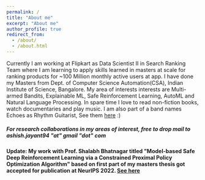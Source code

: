 ```yaml
---
permalink: /
title: "About me"
excerpt: "About me"
author_profile: true
redirect_from: 
  - /about/
  - /about.html
---
```


Currently I am working at Flipkart as Data Scientist II in Search Ranking Team where I am learning to apply skills learned in masters at scale for ranking products for ~100 Million monthly active users at app. I have done my Masters from Dept. of Computer Science Automation(CSA), Indian Institute of Science, Bangalore. My area of interests interests are Multi-armed Bandits, Explainable ML, Safe Reinforcement Learning, AutoML and Natural Language Processing. In spare time I love to read non-fiction books, watch documentaries and play music. I am also part of a band names Echoes as Rhythm Guitarist, See them [here](https://www.instagram.com/echoestheband/) :)
##### For research collaborations in my areas of interest, free to drop mail to ashish.jayant94 "at" gmail "dot" com
#### Update: My work with Prof. Shalabh Bhatnagar titled "Model-based Safe Deep Reinforcement Learning via a Constrained Proximal Policy Optimization Algorithm" based on first part of my masters thesis got accepted for publication at NeurIPS 2022. [See here](https://akjayant.github.io/publications/)

